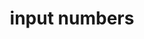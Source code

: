 ---
layout: smileys&emotion
title: input numbers
emoji: input_numbers
permalink: 🔢.html
image: assets/img/3moji/input_numbers.png
---